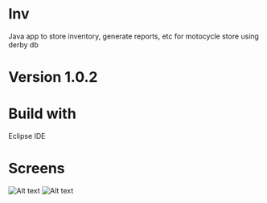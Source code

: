 # Inv
Java app to store inventory, generate reports, etc for motocycle store using derby db

# Version 1.0.2

# Build with

Eclipse IDE

# Screens
![Alt text](https://cdn1.imggmi.com/uploads/2019/10/7/cc0846eb0e896aa26f96c95cd74e5ca4-full.png "Main")
![Alt text](https://cdn1.imggmi.com/uploads/2019/10/7/e25a31d60215e7f2538e51be7f00d6a0-full.png "Report")
